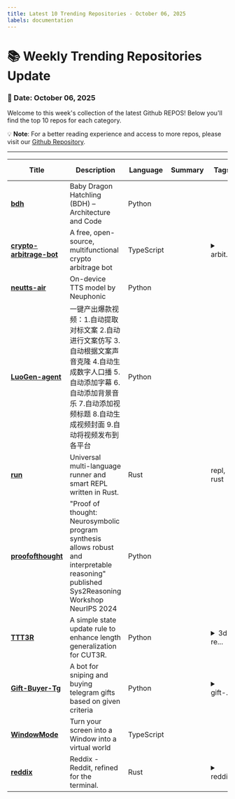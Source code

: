 ```yaml
---
title: Latest 10 Trending Repositories - October 06, 2025
labels: documentation
---
```

# 📚 Weekly Trending Repositories Update

### 📅 Date: October 06, 2025

Welcome to this week's collection of the latest Github REPOS! Below you'll find the top 10 repos for each category.

💡 **Note**: For a better reading experience and access to more repos, please visit our [Github Repository](https://github.com/marc-ko/daily-trending-repo).

---

| **Title** | **Description** | **Language** | **Summary** | **Tags** | **Stars Count** |
| --- | --- | --- | --- | --- | --- |
| **[bdh](https://github.com/pathwaycom/bdh)** | Baby Dragon Hatchling (BDH) – Architecture and Code | Python |  |  | 2337 |
| **[crypto-arbitrage-bot](https://github.com/yottjane/crypto-arbitrage-bot)** | A free, open-source, multifunctional crypto arbitrage bot | TypeScript |  | <details><summary>arbit...</summary><p>arbitrage, arbitrage-bots, binance, bitcoin, crypto-trading, cryptocurrency, ethereum, smart-contracts, trading, trading-bot</p></details> | 630 |
| **[neutts-air](https://github.com/neuphonic/neutts-air)** | On-device TTS model by Neuphonic | Python |  |  | 615 |
| **[LuoGen-agent](https://github.com/LuoGen-AI/LuoGen-agent)** | 一键产出爆款视频：1.自动提取对标文案 2.自动进行文案仿写 3.自动根据文案声音克隆 4.自动生成数字人口播 5.自动添加字幕 6.自动添加背景音乐 7.自动添加视频标题 8.自动生成视频封面 9.自动将视频发布到各平台 | Python |  |  | 528 |
| **[run](https://github.com/Esubaalew/run)** | Universal multi-language runner and smart REPL written in Rust. | Rust |  | repl, rust | 462 |
| **[proofofthought](https://github.com/DebarghaG/proofofthought)** | "Proof of thought: Neurosymbolic program synthesis allows robust and interpretable reasoning" published Sys2Reasoning Workshop NeurIPS 2024 | Python |  |  | 288 |
| **[TTT3R](https://github.com/Inception3D/TTT3R)** | A simple state update rule to enhance length generalization for CUT3R. | Python |  | <details><summary>3d-re...</summary><p>3d-reconstruction, rnn-model, slam</p></details> | 265 |
| **[Gift-Buyer-Tg](https://github.com/ThunderTo/Gift-Buyer-Tg)** | A bot for sniping and buying telegram gifts based on given criteria | Python |  | <details><summary>gift-...</summary><p>gift-bot-telegram, gift-buyer, gift-sniper, telegram-gift, telegram-gift-buyer</p></details> | 206 |
| **[WindowMode](https://github.com/True3DLabs/WindowMode)** | Turn your screen into a Window into a virtual world | TypeScript |  |  | 205 |
| **[reddix](https://github.com/ck-zhang/reddix)** | Reddix - Reddit, refined for the terminal. | Rust |  | <details><summary>reddi...</summary><p>reddit, reddit-client</p></details> | 200 |

